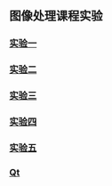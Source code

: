 ## 图像处理课程实验


### [实验一](https://chengx-coding.github.io/USTC-MSE_DIP_Exp/exp01)

### [实验二](https://chengx-coding.github.io/USTC-MSE_DIP_Exp/exp02)

### [实验三](https://chengx-coding.github.io/USTC-MSE_DIP_Exp/exp03)

### [实验四](https://chengx-coding.github.io/USTC-MSE_DIP_Exp/exp04)

### [实验五](https://chengx-coding.github.io/USTC-MSE_DIP_Exp/exp05)

### [Qt](https://chengx-coding.github.io/USTC-MSE_DIP_Exp/qt)



